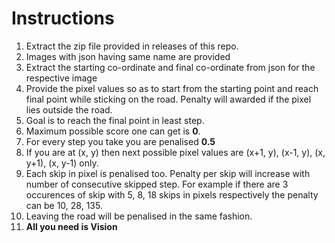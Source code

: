 # Instructions
1. Extract the zip file provided in releases of this repo.
2. Images with json having same name are provided
3. Extract the starting co-ordinate and final co-ordinate from json for the respective image
4. Provide the pixel values so as to start from the starting point and reach final point while sticking
on the road. Penalty will awarded if the pixel lies outside the road.
5. Goal is to reach the final point in least step.
6. Maximum possible score one can get is **0**.
7. For every step you take you are penalised **0.5**
8. If you are at (x, y) then next possible pixel values are (x+1, y), (x-1, y), (x, y+1), (x, y-1) only.
9. Each skip in pixel is penalised too. Penalty per skip will increase with number of consecutive skipped step.
For example if there are 3 occurences of skip with 5, 8, 18 skips in pixels respectively the penalty can be 10, 28, 135. 
10. Leaving the road will be penalised in the same fashion.
11. **All you need is Vision**
